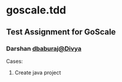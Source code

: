 # goscale.tdd
## Test Assignment for GoScale
### Darshan <dbaburaj@Divya>

Cases:
1. Create java project